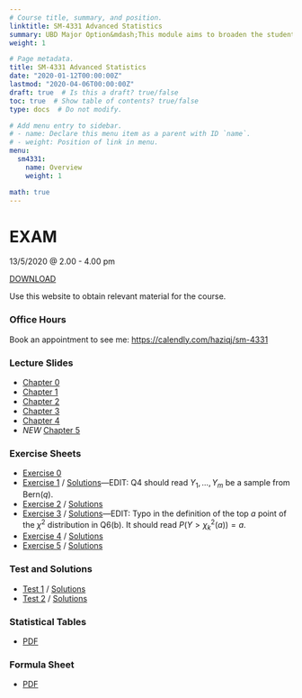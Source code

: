 ```yaml
---
# Course title, summary, and position.
linktitle: SM-4331 Advanced Statistics
summary: UBD Major Option&mdash;This module aims to broaden the student's skills in estimation theory, hypothesis testing, sampling design, and multivariate analysis. 
weight: 1

# Page metadata.
title: SM-4331 Advanced Statistics
date: "2020-01-12T00:00:00Z"
lastmod: "2020-04-06T00:00:00Z"
draft: true  # Is this a draft? true/false
toc: true  # Show table of contents? true/false
type: docs  # Do not modify.

# Add menu entry to sidebar.
# - name: Declare this menu item as a parent with ID `name`.
# - weight: Position of link in menu.
menu:
  sm4331:
    name: Overview
    weight: 1

math: true
---
```


# EXAM

13/5/2020 @ 2.00 - 4.00 pm

[DOWNLOAD](/teaching/sm4331/exam.pdf)

Use this website to obtain relevant material for the course.

<!-- ### Schedule

For the full schedule, see this [link](/teaching/sm4331/sm4331-schedule).

- <s>Mon 02/3/2020 0750-0940 @ FSM 2.17; Lecture (Recap & Test Solutions)</s>
- <s>Tue 03/3/2020 1410-1600 @ FSM 2.18; Lecture (Chapter 3)</s>
- <s>Mon 09/3/2020 0750-0940 @ FSM 2.17; Lecture (Chapter 3)</s>
- <s>Tue 10/3/2020 1410-1600 @ FSM 2.18; Lecture (Chapter 4)</s>
- **Mon 16/3/2020 0750-0940 @ FSM 2.17; Tutorial (Exercise 3)**
- Tue 17/3/2020 1410-1600 @ FSM 2.18; Lecture (Chapter 4)
- Tue 24/3/2020 1410-1600 @ FSM 2.18; Lecture (Chapter 4)
- Sat 28/3/2020 1000-1200 @ FSM 2.17; Lecture (Chapter 5)
- Mon 30/3/2020 0750-0940 @ FSM 2.17; Tutorial (Exercise 4)
- Tue 31/3/2020 1410-1600 @ FSM 2.18; Lecture (Chapter 5) -->

### Office Hours

Book an appointment to see me: https://calendly.com/haziqj/sm-4331

### Lecture Slides

- [Chapter 0](/teaching/sm4331/chapter0-handout.pdf)
- [Chapter 1](/teaching/sm4331/chapter1-handout.pdf)
- [Chapter 2](/teaching/sm4331/chapter2-handout.pdf)
- [Chapter 3](/teaching/sm4331/chapter3-handout.pdf)
- [Chapter 4](/teaching/sm4331/chapter4-handout.pdf)
- *NEW* [Chapter 5](/teaching/sm4331/chapter5-handout.pdf)

### Exercise Sheets

- [Exercise 0](/teaching/sm4331/exercise0.pdf)
- [Exercise 1](/teaching/sm4331/exercise1.pdf) / [Solutions](/teaching/sm4331/solutions1.pdf)&mdash;EDIT: Q4 should read $Y_1,\dots,Y_m$ be a sample from $\text{Bern}(q)$. 
- [Exercise 2](/teaching/sm4331/exercise2.pdf) / [Solutions](/teaching/sm4331/solutions2.pdf)<!-- &mdash;PLEASE ALSO COMPLETE MY [FEEDBACK FORM](/feedback), THANKS! -->
- [Exercise 3](/teaching/sm4331/exercise3.pdf) / [Solutions](/teaching/sm4331/solutions3.pdf)&mdash;EDIT: Typo in the definition of the top $a$ point of the $\chi^2$ distribution in Q6(b). It should read $P\big(Y > \chi^2_{k}(a)\big) = a$.
- [Exercise 4](/teaching/sm4331/exercise4.pdf) / [Solutions](/teaching/sm4331/solutions4.pdf) 
- [Exercise 5](/teaching/sm4331/exercise5.pdf)  / [Solutions](/teaching/sm4331/solutions5.pdf) 

### Test and Solutions

- [Test 1](/teaching/sm4331/test1.pdf) / [Solutions](/teaching/sm4331/test1soln.pdf)
- [Test 2](/teaching/sm4331/test2.pdf) / [Solutions](/teaching/sm4331/test2soln.pdf)


### Statistical Tables

- [PDF](https://haziqj.github.io/stat-tables/stat-tables.pdf)

### Formula Sheet

- [PDF](/teaching/sm4331/formula-sheet.pdf)



